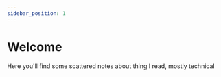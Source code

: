 ```yaml
---
sidebar_position: 1
---
```


# Welcome

Here you'll find some scattered notes about thing I read, mostly technical
